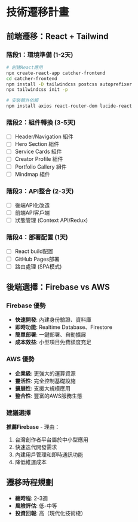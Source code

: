 # 技術遷移計畫

## 前端遷移：React + Tailwind

### 階段1：環境準備 (1-2天)
```bash
# 創建React應用
npx create-react-app catcher-frontend
cd catcher-frontend
npm install -D tailwindcss postcss autoprefixer
npx tailwindcss init -p

# 安裝額外依賴
npm install axios react-router-dom lucide-react
```

### 階段2：組件轉換 (3-5天)
- [ ] Header/Navigation 組件
- [ ] Hero Section 組件  
- [ ] Service Cards 組件
- [ ] Creator Profile 組件
- [ ] Portfolio Gallery 組件
- [ ] Mindmap 組件

### 階段3：API整合 (2-3天)
- [ ] 後端API化改造
- [ ] 前端API客戶端
- [ ] 狀態管理 (Context API/Redux)

### 階段4：部署配置 (1天)
- [ ] React build配置
- [ ] GitHub Pages部署
- [ ] 路由處理 (SPA模式)

## 後端選擇：Firebase vs AWS

### Firebase 優勢
- **快速開發**: 內建身份驗證、資料庫
- **即時功能**: Realtime Database、Firestore
- **簡單部署**: 一鍵部署、自動擴展
- **成本效益**: 小型項目免費額度充足

### AWS 優勢  
- **企業級**: 更強大的運算資源
- **靈活性**: 完全控制基礎設施
- **擴展性**: 支援大規模應用
- **整合性**: 豐富的AWS服務生態

### 建議選擇
**推薦Firebase** - 理由：
1. 台灣創作者平台屬於中小型應用
2. 快速迭代開發需求
3. 內建用戶管理和即時通訊功能
4. 降低維運成本

## 遷移時程規劃
- **總時程**: 2-3週
- **風險評估**: 低-中等
- **投資回報**: 高（現代化技術棧）
